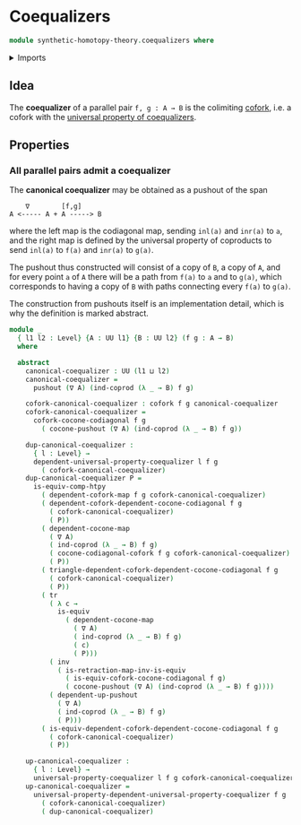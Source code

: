 # Coequalizers

```agda
module synthetic-homotopy-theory.coequalizers where
```

<details><summary>Imports</summary>

```agda
open import foundation.codiagonal-maps-of-types
open import foundation.coproduct-types
open import foundation.equivalences
open import foundation.identity-types
open import foundation.transport-along-identifications
open import foundation.universe-levels

open import synthetic-homotopy-theory.coforks
open import synthetic-homotopy-theory.dependent-cocones-under-spans
open import synthetic-homotopy-theory.dependent-coforks
open import synthetic-homotopy-theory.dependent-universal-property-coequalizers
open import synthetic-homotopy-theory.pushouts
open import synthetic-homotopy-theory.universal-property-coequalizers
```

</details>

## Idea

The **coequalizer** of a parallel pair `f, g : A → B` is the colimiting
[cofork](synthetic-homotopy-theory.coforks.md), i.e. a cofork with the
[universal property of coequalizers](synthetic-homotopy-theory.universal-property-coequalizers.md).

## Properties

### All parallel pairs admit a coequalizer

The **canonical coequalizer** may be obtained as a pushout of the span

```text
    ∇        [f,g]
A <----- A + A -----> B
```

where the left map is the codiagonal map, sending `inl(a)` and `inr(a)` to `a`,
and the right map is defined by the universal property of coproducts to send
`inl(a)` to `f(a)` and `inr(a)` to `g(a)`.

The pushout thus constructed will consist of a copy of `B`, a copy of `A`, and
for every point `a` of `A` there will be a path from `f(a)` to `a` and to
`g(a)`, which corresponds to having a copy of `B` with paths connecting every
`f(a)` to `g(a)`.

The construction from pushouts itself is an implementation detail, which is why
the definition is marked abstract.

```agda
module _
  { l1 l2 : Level} {A : UU l1} {B : UU l2} (f g : A → B)
  where

  abstract
    canonical-coequalizer : UU (l1 ⊔ l2)
    canonical-coequalizer =
      pushout (∇ A) (ind-coprod (λ _ → B) f g)

    cofork-canonical-coequalizer : cofork f g canonical-coequalizer
    cofork-canonical-coequalizer =
      cofork-cocone-codiagonal f g
        ( cocone-pushout (∇ A) (ind-coprod (λ _ → B) f g))

    dup-canonical-coequalizer :
      { l : Level} →
      dependent-universal-property-coequalizer l f g
        ( cofork-canonical-coequalizer)
    dup-canonical-coequalizer P =
      is-equiv-comp-htpy
        ( dependent-cofork-map f g cofork-canonical-coequalizer)
        ( dependent-cofork-dependent-cocone-codiagonal f g
          ( cofork-canonical-coequalizer)
          ( P))
        ( dependent-cocone-map
          ( ∇ A)
          ( ind-coprod (λ _ → B) f g)
          ( cocone-codiagonal-cofork f g cofork-canonical-coequalizer)
          ( P))
        ( triangle-dependent-cofork-dependent-cocone-codiagonal f g
          ( cofork-canonical-coequalizer)
          ( P))
        ( tr
          ( λ c →
            is-equiv
              ( dependent-cocone-map
                ( ∇ A)
                ( ind-coprod (λ _ → B) f g)
                ( c)
                ( P)))
          ( inv
            ( is-retraction-map-inv-is-equiv
              ( is-equiv-cofork-cocone-codiagonal f g)
              ( cocone-pushout (∇ A) (ind-coprod (λ _ → B) f g))))
          ( dependent-up-pushout
            ( ∇ A)
            ( ind-coprod (λ _ → B) f g)
            ( P)))
        ( is-equiv-dependent-cofork-dependent-cocone-codiagonal f g
          ( cofork-canonical-coequalizer)
          ( P))

    up-canonical-coequalizer :
      { l : Level} →
      universal-property-coequalizer l f g cofork-canonical-coequalizer
    up-canonical-coequalizer =
      universal-property-dependent-universal-property-coequalizer f g
        ( cofork-canonical-coequalizer)
        ( dup-canonical-coequalizer)
```
